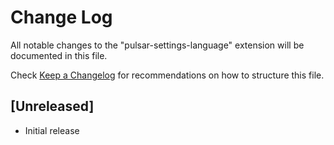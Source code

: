 # Change Log

All notable changes to the "pulsar-settings-language" extension will be documented in this file.

Check [Keep a Changelog](http://keepachangelog.com/) for recommendations on how to structure this file.

## [Unreleased]

- Initial release